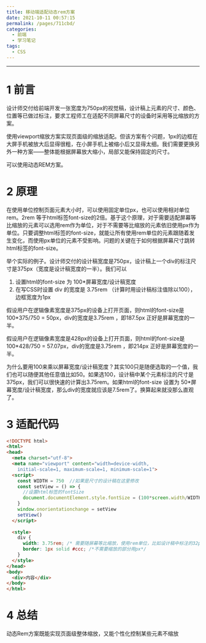 ```yaml
---
title: 移动端适配动态rem方案
date: 2021-10-11 00:57:15
permalink: /pages/711cbd/
categories:
  - 前端
  - 学习笔记
tags:
  - CSS
---
```


---

# 1 前言
设计师交付给前端开发一张宽度为750px的视觉稿，设计稿上元素的尺寸、颜色、位置等已做过标注，要求工程师工在适配不同屏幕尺寸的设备时采用等比缩放的方案。

使用viewport缩放方案实现页面级的缩放适配。但该方案有个问题，1px的边框在大屏手机被放大后显得很粗，在小屏手机上被缩小后又显得太细。我们需要更换另外一种方案——整体能根据屏幕放大缩小，局部又能保持固定的尺寸。

可以使用动态REM方案。

# 2 原理

在使用单位控制页面元素大小时，可以使用固定单位px，也可以使用相对单位rem。2rem 等于html标签font-size的2倍。基于这个原理，对于需要适配屏幕等比缩放的元素可以选用rem作为单位，对于不需要等比缩放的元素依旧使用px作为单位。只要调整html标签的font-size，就能让所有使用rem单位的元素跟随着发生变化，而使用px单位的元素不受影响。问题的关键在于如何根据屏幕尺寸跳转html标签的font-size。

举个实际的例子。设计师交付的设计稿宽度是750px，设计稿上一个div的标注尺寸是375px（宽度是设计稿宽度的一半）。我们可以
1. 设置html的font-size 为 100*屏幕宽度/设计稿宽度
2. 在写CSS时设置 div 的宽度是 3.75rem （计算时用设计稿标注值除以100），边框宽度为1px

假设用户在逻辑像素宽度是375px的设备上打开页面，则html的font-size是100*375/750 = 50px，div的宽度是3.75rem ，即187.5px 正好是屏幕宽度的一半。

假设用户在逻辑像素宽度是428px的设备上打开页面，则html的font-size是100*428/750 = 57.07px，div的宽度是3.75rem ，即214px 正好是屏幕宽度的一半。

为什么要用100来乘以屏幕宽度/设计稿宽度？其实100只是随便选取的一个值，我们也可以随便其他任意值比如50。如果选100，设计稿中某个元素标注的尺寸是375px，我们可以很快速的计算出3.75rem。如果html的font-size 设置为 50*屏幕宽度/设计稿宽度，那么div的宽度就应该是7.5rem了。换算起来就没那么直观了。

# 3 适配代码

```html
<!DOCTYPE html>
<html>
<head>
  <meta charset="utf-8">
  <meta name="viewport" content="width=device-width, 
    initial-scale=1, maximum-scale=1, minimum-scale=1">
  <script>
    const WIDTH = 750  //如果是尺寸的设计稿在这里修改
    const setView = () => {
      //设置html标签的fontSize
      document.documentElement.style.fontSize = (100*screen.width/WIDTH) + 'px'
    }
    window.onorientationchange = setView
    setView()
  </script>
  
  <style>
    div {
      width: 3.75rem; /* 需要随屏幕等比缩放，使用rem单位，比如设计稿中标注的32px这里写成0.32rem */
      border: 1px solid #ccc; /*不需要缩放的部分用px*/
    }
  </style>
</head>
<body>
  <div>内容</div>
</body>
</html>

```

# 4 总结
动态Rem方案既能实现页面级整体缩放，又能个性化控制某些元素不缩放
